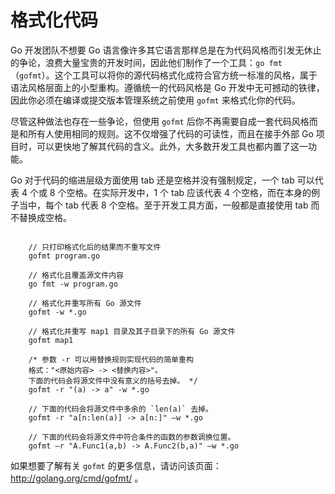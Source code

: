 # 格式化代码

Go 开发团队不想要 Go 语言像许多其它语言那样总是在为代码风格而引发无休止的争论，浪费大量宝贵的开发时间，因此他们制作了一个工具：`go fmt`（`gofmt`）。这个工具可以将你的源代码格式化成符合官方统一标准的风格，属于语法风格层面上的小型重构。遵循统一的代码风格是 Go 开发中无可撼动的铁律，因此你必须在编译或提交版本管理系统之前使用 `gofmt` 来格式化你的代码。

尽管这种做法也存在一些争论，但使用 `gofmt` 后你不再需要自成一套代码风格而是和所有人使用相同的规则。这不仅增强了代码的可读性，而且在接手外部 Go 项目时，可以更快地了解其代码的含义。此外，大多数开发工具也都内置了这一功能。

Go 对于代码的缩进层级方面使用 tab 还是空格并没有强制规定，一个 tab 可以代表 4 个或 8 个空格。在实际开发中，1 个 tab 应该代表 4 个空格，而在本身的例子当中，每个 tab 代表 8 个空格。至于开发工具方面，一般都是直接使用 tab 而不替换成空格。

```golang

	// 只打印格式化后的结果而不重写文件
	gofmt program.go

	// 格式化且覆盖源文件内容
	go fmt -w program.go

	// 格式化并重写所有 Go 源文件
	gofmt -w *.go

	// 格式化并重写 map1 目录及其子目录下的所有 Go 源文件
	gofmt map1

	/* 参数 -r 可以用替换规则实现代码的简单重构
	格式："<原始内容> -> <替换内容>"。
	下面的代码会将源文件中没有意义的括号去掉。 */
	gofmt -r "(a) -> a" -w *.go

	// 下面的代码会将源文件中多余的 `len(a)` 去掉。
	gofmt -r "a[n:len(a)] -> a[n:]" –w *.go

	// 下面的代码会将源文件中符合条件的函数的参数调换位置。
	gofmt –r "A.Func1(a,b) -> A.Func2(b,a)" –w *.go

```

如果想要了解有关 `gofmt` 的更多信息，请访问该页面： <http://golang.org/cmd/gofmt/> 。
